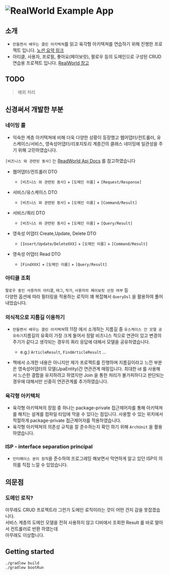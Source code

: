 # ![RealWorld Example App](logo.png)

## 소개

- `만들면서 배우는 클린 아키텍쳐`를 읽고 육각형 아키텍쳐를 연습하기 위해 진행한 프로젝트
  입니다. [노션 요약 링크](https://ndy-dev.notion.site/d737675bbc324c09ae6d1721754b2dcb)
- 아티클, 사용자, 프로필, 좋아요(페이보릿), 팔로우 등의 도메인으로 구성된 CRUD 연습용 프로젝트 입니다. [RealWorld 참고](https://realworld-docs.netlify.app/)

## TODO

> 예외 처리

## 신경써서 개발한 부분

### 네이밍 룰

- 익숙한 계층 아키텍쳐에 비해 더욱 다양한 상황이 등장했고 웹어댑터/컨트롤러, 유스케이스/서비스, 영속성어댑터/리포지토리 계층간의 클래스 네이밍에 일관성을 주기 위해 고민하였습니다.

`[비즈니스 와 관련된 동사]` 는 [ReadWorld Api Docs](https://realworld-docs.netlify.app/docs/specs/backend-specs/endpoints/) 를
참고하였습니다
- 웹어댑터/컨트롤러 DTO
  - `[비즈니스 와 관련된 동사]`  + `[도메인 이름]`   + `[Request/Response]`


- 서비스/유스케이스 DTO
  - `[비즈니스 와 관련된 동사]` + `[도메인 이름]` + `[Command/Result]`
- 서비스/쿼리 DTO
  - `[비즈니스 와 관련된 동사]` + `[도메인 이름]` + `[Query/Result]`


- 영속성 어댑터 Create,Update, Delete DTO
  - `[Insert/Update/DeleteXXX]` + `[도메인 이름]` + `[Command/Result]`
- 영속성 어댑터 Read DTO
  - `[FindXXX]` + `[도메인 이름]` + `[Query/Result]`

### 아티클 조회

`팔로우 중인 사용자의 아티클`, `태그`, `작가`, `사용자의 페이보릿 선정 여부` 등 <br/>
다양한 옵션에 따라 필터링을 적용하는 로직이 꽤 복잡해서 `QueryDsl` 을 활용하여 풀어내었습니다.

### 의식적으로 지름길 이용하기

- `만들면서 배우는 클린 아키텍쳐`의 11장 에서 소개하는 지름길 중 `유스케이스 간 모델 공유하기`지름길의 유혹이 가장 크게 들어서 정말 비즈니스 적으로 연관이 있고 변경의 주기가 같다고 생각되는 경우의 쿼리
  응답에 대해서 모델을 공유하였습니다.
  - e.g.) `ArticleResult`, `FindArticleResult` ...

- 책에서 소개한 내용은 아니지만 제가 프로젝트를 진행하며 지름길이라고 느낀 부분은 영속성어댑터의 모델(JpaEntity)간 연관관계 매핑입니다. 최대한 id 를 사용해서 느슨한 결합을 유지하려고 하였지만 Join
  을 통한 처리가 불가피하다고 판단되는 경우에 대해서만 신중히 연관관계를 추가하였습니다.

### 육각형 아키텍처

- 육각형 아키텍쳐의 장점 중 하나는 package-private 접근제어자를 통해 아키텍쳐를 해치는 설계를 컴파일 타임에 막을 수 있다는 점입니다. 사용할 수 있는 위치에서 적절하게 package-private
  접근제어자를 적용하였습니다.
- 육각형 아키텍쳐의 의존성 규칙을 잘 준수하는지 확인 하기 위해 `ArchUnit` 을 활용하였습니다.

### ISP - interface separation principal

- `인터페이스 분리 원칙`을 준수하여 프로그래밍 해보면서 막연하게 알고 있던 ISP의 의의를 직접 느낄 수 있었습니다.

## 의문점

### 도메인 로직?

아무래도 CRUD 프로젝트라 그런가 도메인 로직이라는 것이 어떤 건지 감을 못잡겠습니다. <br>
서비스 계층의 도메인 모델을 전혀 사용하지 않고 디비에서 조회한 Result 를 바로 말아서 컨트롤러로 반환 하였는데 <br>
아무래도 이상합니다.

## Getting started

```
./gradlew build
./gradlew bootRun
```